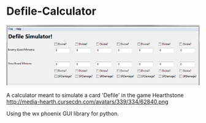 # Defile-Calculator
![Picture Example](https://raw.githubusercontent.com/AlexMolbert/Defile-Calculator/master/appExample.png)

A calculator meant to simulate a card 'Defile' in the game Hearthstone
http://media-hearth.cursecdn.com/avatars/339/334/62840.png

Using the wx phoenix GUI library for python.
